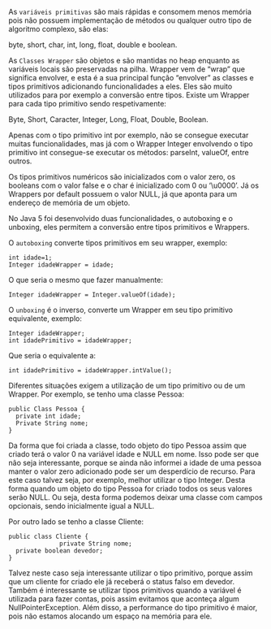 As `variáveis primitivas` são mais rápidas e consomem menos memória pois não possuem implementação de métodos ou qualquer outro tipo de algoritmo complexo, são elas:
  
   byte, short, char, int, long, float, double e boolean.

As `Classes Wrapper` são objetos e são mantidas no heap enquanto as variáveis locais são preservadas na pilha. Wrapper vem de “wrap” que significa envolver, e esta é a sua principal função “envolver” as classes e tipos primitivos adicionando funcionalidades a eles. Eles são muito utilizados para por exemplo a conversão entre tipos. Existe um Wrapper para cada tipo primitivo sendo respetivamente:

   Byte, Short, Caracter, Integer, Long, Float, Double, Boolean.

Apenas com o tipo primitivo int por exemplo, não se consegue executar muitas funcionalidades, mas já com o Wrapper Integer envolvendo o tipo primitivo int consegue-se executar os métodos: parseInt, valueOf, entre outros.

Os tipos primitivos numéricos são inicializados com o valor zero, os booleans com o valor false e o char é inicializado com 0 ou ‘\u0000’. Já os Wrappers por default possuem o valor NULL, já que aponta para um endereço de memória de um objeto.

No Java 5 foi desenvolvido duas funcionalidades, o autoboxing e o unboxing, eles permitem a conversão entre tipos primitivos e Wrappers.

O `autoboxing` converte tipos primitivos em seu wrapper, exemplo:

    int idade=1;
    Integer idadeWrapper = idade;

O que seria o mesmo que fazer manualmente:

    Integer idadeWrapper = Integer.valueOf(idade);

O `unboxing` é o inverso, converte um Wrapper em seu tipo primitivo equivalente, exemplo:

    Integer idadeWrapper;
    int idadePrimitivo = idadeWrapper;

Que seria o equivalente a:

    int idadePrimitivo = idadeWrapper.intValue();

Diferentes situações exigem a utilização de um tipo primitivo ou de um Wrapper. Por exemplo, se tenho uma classe Pessoa:


    public Class Pessoa {
      private int idade;
      Private String nome;
    }



Da forma que foi criada a classe, todo objeto do tipo Pessoa assim que criado terá o valor 0 na variável idade e NULL em nome. Isso pode ser que não seja interessante, porque se ainda não informei a idade de uma pessoa manter o valor zero adicionado pode ser um desperdício de recurso. Para este caso talvez seja, por exemplo, melhor utilizar o tipo Integer. Desta forma quando um objeto do tipo Pessoa for criado todos os seus valores serão NULL. Ou seja, desta forma podemos deixar uma classe com campos opcionais, sendo inicialmente igual a NULL.

Por outro lado se tenho a classe Cliente:



    public class Cliente {
                  private String nome;
      private boolean devedor;
    }



Talvez neste caso seja interessante utilizar o tipo primitivo, porque assim que um cliente for criado ele já receberá o status falso em devedor.
Também é interessante se utilizar tipos primitivos quando a variável é utilizada para fazer contas, pois assim evitamos que aconteça algum NullPointerException. Além disso, a performance do tipo primitivo é maior, pois não estamos alocando um espaço na memória para ele.




